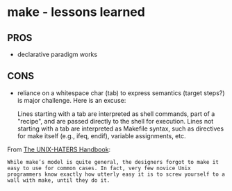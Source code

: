 # make - lessons learned

## PROS

* declarative paradigm works

## CONS

* reliance on a whitespace char (tab) to express semantics (target steps?) is major challenge.  Here is an excuse:

    Lines starting with a tab are interpreted as shell commands, part of a "recipe", and are passed directly to the shell for execution. Lines not starting with a tab are interpreted as Makefile syntax, such as directives for make itself (e.g., ifeq, endif), variable assignments, etc.

From [The UNIX-HATERS Handbook](https://en.wikipedia.org/wiki/The_UNIX-HATERS_Handbook):

    While make’s model is quite general, the designers forgot to make it easy to use for common cases. In fact, very few novice Unix programmers know exactly how utterly easy it is to screw yourself to a wall with make, until they do it.

